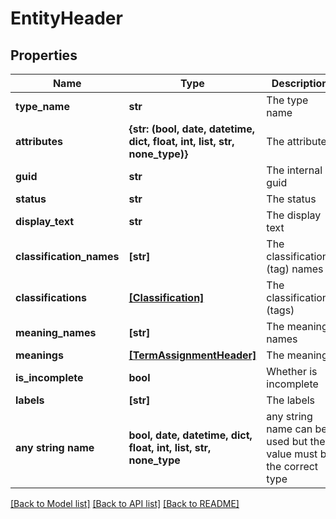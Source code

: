 # EntityHeader


## Properties
Name | Type | Description | Notes
------------ | ------------- | ------------- | -------------
**type_name** | **str** | The type name | [optional] 
**attributes** | **{str: (bool, date, datetime, dict, float, int, list, str, none_type)}** | The attributes | [optional] 
**guid** | **str** | The internal guid | [optional] 
**status** | **str** | The status | [optional] 
**display_text** | **str** | The display text | [optional] 
**classification_names** | **[str]** | The classification (tag) names | [optional] 
**classifications** | [**[Classification]**](Classification.md) | The classifications (tags) | [optional] 
**meaning_names** | **[str]** | The meaning names | [optional] 
**meanings** | [**[TermAssignmentHeader]**](TermAssignmentHeader.md) | The meanings | [optional] 
**is_incomplete** | **bool** | Whether is incomplete | [optional] 
**labels** | **[str]** | The labels | [optional] 
**any string name** | **bool, date, datetime, dict, float, int, list, str, none_type** | any string name can be used but the value must be the correct type | [optional]

[[Back to Model list]](../README.md#documentation-for-models) [[Back to API list]](../README.md#documentation-for-api-endpoints) [[Back to README]](../README.md)


